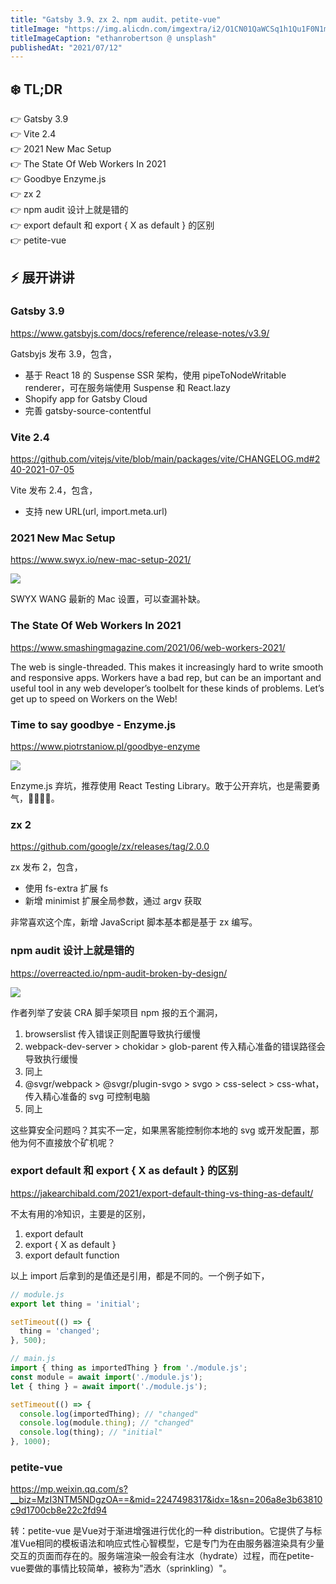 ```yaml
---
title: "Gatsby 3.9、zx 2、npm audit、petite-vue"
titleImage: "https://img.alicdn.com/imgextra/i2/O1CN01QaWCSq1h1Qu1F0N1m_!!6000000004217-0-tps-1920-1280.jpg"
titleImageCaption: "ethanrobertson @ unsplash"
publishedAt: "2021/07/12"
---
```


## ❄️ TL;DR

👉 Gatsby 3.9<br />
👉 Vite 2.4<br />
👉 2021 New Mac Setup<br />
👉 The State Of Web Workers In 2021<br />
👉 Goodbye Enzyme.js<br />
👉 zx 2<br />
👉 npm audit 设计上就是错的<br />
👉 export default 和 export { X as default } 的区别<br />
👉 petite-vue<br />

## ⚡ 展开讲讲

### Gatsby 3.9
https://www.gatsbyjs.com/docs/reference/release-notes/v3.9/

Gatsbyjs 发布 3.9，包含，

* 基于 React 18 的 Suspense SSR 架构，使用 pipeToNodeWritable renderer，可在服务端使用 Suspense 和 React.lazy
* Shopify app for Gatsby Cloud
* 完善 gatsby-source-contentful

### Vite 2.4
https://github.com/vitejs/vite/blob/main/packages/vite/CHANGELOG.md#240-2021-07-05

Vite 发布 2.4，包含，

* 支持 new URL(url, import.meta.url)

### 2021 New Mac Setup
https://www.swyx.io/new-mac-setup-2021/

![](https://img.alicdn.com/imgextra/i4/O1CN01R67h951SMl6fYc6PN_!!6000000002233-2-tps-1164-598.png)

SWYX WANG 最新的 Mac 设置，可以查漏补缺。

### The State Of Web Workers In 2021
https://www.smashingmagazine.com/2021/06/web-workers-2021/

The web is single-threaded. This makes it increasingly hard to write smooth and responsive apps. Workers have a bad rep, but can be an important and useful tool in any web developer’s toolbelt for these kinds of problems. Let’s get up to speed on Workers on the Web!

### Time to say goodbye - Enzyme.js
https://www.piotrstaniow.pl/goodbye-enzyme

![](https://img.alicdn.com/imgextra/i3/O1CN01IhEvw61c1MlVdmcRR_!!6000000003540-2-tps-1030-520.png)

Enzyme.js 弃坑，推荐使用 React Testing Library。敢于公开弃坑，也是需要勇气，👍🏻👍🏻。

### zx 2
https://github.com/google/zx/releases/tag/2.0.0

zx 发布 2，包含，

- 使用 fs-extra 扩展 fs
- 新增 minimist 扩展全局参数，通过 argv 获取

非常喜欢这个库，新增 JavaScript 脚本基本都是基于 zx 编写。

### npm audit 设计上就是错的
https://overreacted.io/npm-audit-broken-by-design/

![](https://img.alicdn.com/imgextra/i4/O1CN01XJpxZA24ckKXvJiIX_!!6000000007412-2-tps-1318-502.png)

作者列举了安装 CRA 脚手架项目 npm 报的五个漏洞，

1. browserslist 传入错误正则配置导致执行缓慢
2. webpack-dev-server > chokidar > glob-parent 传入精心准备的错误路径会导致执行缓慢
3. 同上
4. @svgr/webpack > @svgr/plugin-svgo > svgo > css-select > css-what，传入精心准备的 svg 可控制电脑
5. 同上

这些算安全问题吗？其实不一定，如果黑客能控制你本地的 svg 或开发配置，那他为何不直接放个矿机呢？

### export default 和 export { X as default } 的区别
https://jakearchibald.com/2021/export-default-thing-vs-thing-as-default/

不太有用的冷知识，主要是的区别，

1. export default
2. export { X as default }
3. export default function

以上 import 后拿到的是值还是引用，都是不同的。一个例子如下，

```javascript
// module.js
export let thing = 'initial';

setTimeout(() => {
  thing = 'changed';
}, 500);

// main.js
import { thing as importedThing } from './module.js';
const module = await import('./module.js');
let { thing } = await import('./module.js');

setTimeout(() => {
  console.log(importedThing); // "changed"
  console.log(module.thing); // "changed"
  console.log(thing); // "initial"
}, 1000);
```

### petite-vue
https://mp.weixin.qq.com/s?__biz=MzI3NTM5NDgzOA==&mid=2247498317&idx=1&sn=206a8e3b63810c9d1700cb8e22c2fd94

转：petite-vue 是Vue对于渐进增强进行优化的一种 distribution。它提供了与标准Vue相同的模板语法和响应式性心智模型，它是专门为在由服务器渲染具有少量交互的页面而存在的。服务端渲染一般会有注水（hydrate）过程，而在petite-vue要做的事情比较简单，被称为"洒水（sprinkling）"。
